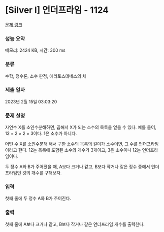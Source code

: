 # [Silver I] 언더프라임 - 1124 

[문제 링크](https://www.acmicpc.net/problem/1124) 

### 성능 요약

메모리: 2424 KB, 시간: 300 ms

### 분류

수학, 정수론, 소수 판정, 에라토스테네스의 체

### 제출 일자

2023년 2월 15일 03:03:20

### 문제 설명

<p>자연수 X를 소인수분해하면, 곱해서 X가 되는 소수의 목록을 얻을 수 있다. 예를 들어, 12 = 2 × 2 × 3이다. 1은 소수가 아니다.</p>

<p>어떤 수 X를 소인수분해 해서 구한 소수의 목록의 길이가 소수이면, 그 수를 언더프라임 이라고 한다. 12는 목록에 포함된 소수의 개수가 3개이고, 3은 소수이니 12는 언더프라임이다.</p>

<p>두 정수 A와 B가 주어졌을 때, A보다 크거나 같고, B보다 작거나 같은 정수 중에서 언더프라임인 것의 개수를 구해보자.</p>

### 입력 

 <p>첫째 줄에 두 정수 A와 B가 주어진다.</p>

### 출력 

 <p>첫째 줄에 A보다 크거나 같고, B보다 작거나 같은 언더프라임 개수를 출력한다.</p>

